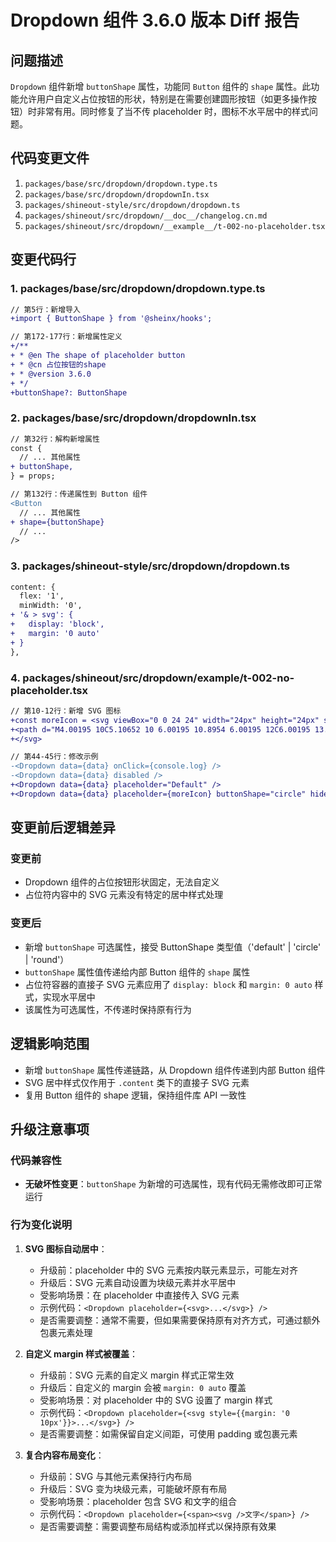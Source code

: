 # Dropdown 组件 3.6.0 版本 Diff 报告

## 问题描述

`Dropdown` 组件新增 `buttonShape` 属性，功能同 `Button` 组件的 `shape` 属性。此功能允许用户自定义占位按钮的形状，特别是在需要创建圆形按钮（如更多操作按钮）时非常有用。同时修复了当不传 placeholder 时，图标不水平居中的样式问题。

## 代码变更文件

1. `packages/base/src/dropdown/dropdown.type.ts`
2. `packages/base/src/dropdown/dropdownIn.tsx`
3. `packages/shineout-style/src/dropdown/dropdown.ts`
4. `packages/shineout/src/dropdown/__doc__/changelog.cn.md`
5. `packages/shineout/src/dropdown/__example__/t-002-no-placeholder.tsx`

## 变更代码行

### 1. packages/base/src/dropdown/dropdown.type.ts
```diff
// 第5行：新增导入
+import { ButtonShape } from '@sheinx/hooks';

// 第172-177行：新增属性定义
+/**
+ * @en The shape of placeholder button
+ * @cn 占位按钮的shape
+ * @version 3.6.0
+ */
+buttonShape?: ButtonShape
```

### 2. packages/base/src/dropdown/dropdownIn.tsx
```diff
// 第32行：解构新增属性
const {
  // ... 其他属性
+ buttonShape,
} = props;

// 第132行：传递属性到 Button 组件
<Button
  // ... 其他属性
+ shape={buttonShape}
  // ...
/>
```

### 3. packages/shineout-style/src/dropdown/dropdown.ts
```diff
content: {
  flex: '1',
  minWidth: '0',
+ '& > svg': {
+   display: 'block',
+   margin: '0 auto'
+ }
},
```

### 4. packages/shineout/src/dropdown/__example__/t-002-no-placeholder.tsx
```diff
// 第10-12行：新增 SVG 图标
+const moreIcon = <svg viewBox="0 0 24 24" width="24px" height="24px" style={{display: 'block'}}>
+<path d="M4.00195 10C5.10652 10 6.00195 10.8954 6.00195 12C6.00195 13.1046 5.10652 14 4.00195 14C2.89738 14 2.00195 13.1046 2.00195 12C2.00195 10.8954 2.89738 10 4.00195 10ZM12.002 10C13.1065 10 14.002 10.8954 14.002 12C14.002 13.1046 13.1065 14 12.002 14C10.8974 14 10.002 13.1046 10.002 12C10.002 10.8954 10.8974 10 12.002 10ZM20.002 10C21.1065 10 22.002 10.8954 22.002 12C22.002 13.1046 21.1065 14 20.002 14C18.8974 14 18.002 13.1046 18.002 12C18.002 10.8954 18.8974 10 20.002 10Z"></path>
+</svg>

// 第44-45行：修改示例
-<Dropdown data={data} onClick={console.log} />
-<Dropdown data={data} disabled />
+<Dropdown data={data} placeholder="Default" />
+<Dropdown data={data} placeholder={moreIcon} buttonShape="circle" hideArrow />
```

## 变更前后逻辑差异

### 变更前
- Dropdown 组件的占位按钮形状固定，无法自定义
- 占位符内容中的 SVG 元素没有特定的居中样式处理

### 变更后
- 新增 `buttonShape` 可选属性，接受 ButtonShape 类型值（'default' | 'circle' | 'round'）
- `buttonShape` 属性值传递给内部 Button 组件的 `shape` 属性
- 占位符容器的直接子 SVG 元素应用了 `display: block` 和 `margin: 0 auto` 样式，实现水平居中
- 该属性为可选属性，不传递时保持原有行为

## 逻辑影响范围
- 新增 `buttonShape` 属性传递链路，从 Dropdown 组件传递到内部 Button 组件
- SVG 居中样式仅作用于 `.content` 类下的直接子 SVG 元素
- 复用 Button 组件的 shape 逻辑，保持组件库 API 一致性

## 升级注意事项

### 代码兼容性
- **无破坏性变更**：`buttonShape` 为新增的可选属性，现有代码无需修改即可正常运行

### 行为变化说明
1. **SVG 图标自动居中**：
   - 升级前：placeholder 中的 SVG 元素按内联元素显示，可能左对齐
   - 升级后：SVG 元素自动设置为块级元素并水平居中
   - 受影响场景：在 placeholder 中直接传入 SVG 元素
   - 示例代码：`<Dropdown placeholder={<svg>...</svg>} />`
   - 是否需要调整：通常不需要，但如果需要保持原有对齐方式，可通过额外包裹元素处理

2. **自定义 margin 样式被覆盖**：
   - 升级前：SVG 元素的自定义 margin 样式正常生效
   - 升级后：自定义的 margin 会被 `margin: 0 auto` 覆盖
   - 受影响场景：对 placeholder 中的 SVG 设置了 margin 样式
   - 示例代码：`<Dropdown placeholder={<svg style={{margin: '0 10px'}}>...</svg>} />`
   - 是否需要调整：如需保留自定义间距，可使用 padding 或包裹元素

3. **复合内容布局变化**：
   - 升级前：SVG 与其他元素保持行内布局
   - 升级后：SVG 变为块级元素，可能破坏原有布局
   - 受影响场景：placeholder 包含 SVG 和文字的组合
   - 示例代码：`<Dropdown placeholder={<span><svg />文字</span>} />`
   - 是否需要调整：需要调整布局结构或添加样式以保持原有效果